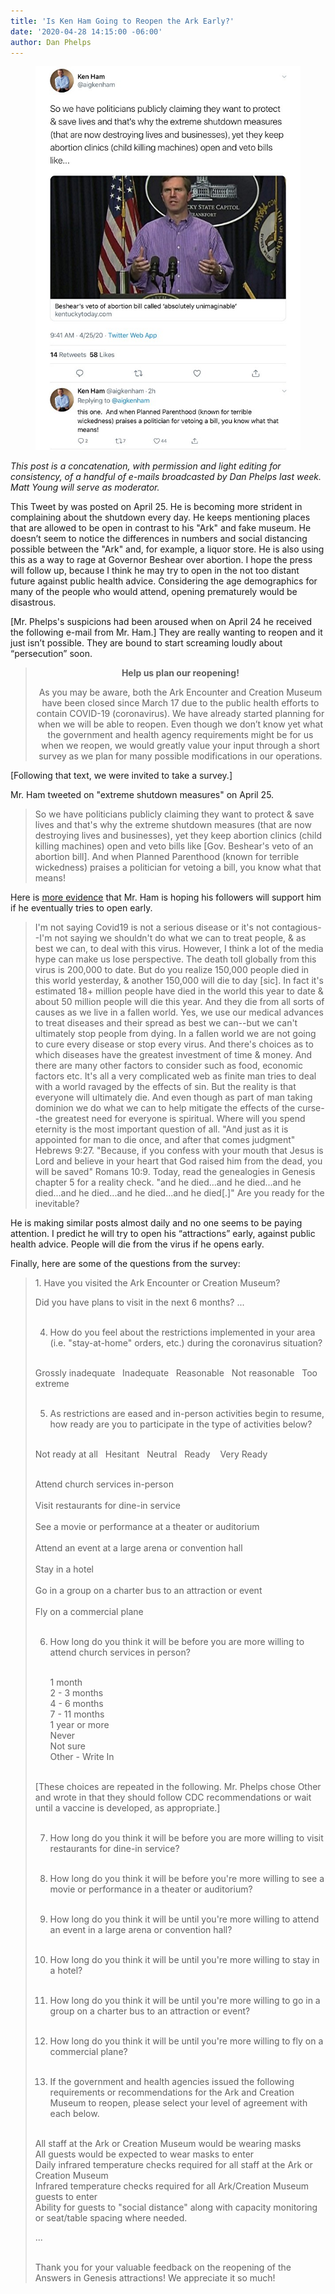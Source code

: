 ```yaml
---
title: 'Is Ken Ham Going to Reopen the Ark Early?'
date: '2020-04-28 14:15:00 -06:00'
author: Dan Phelps
---
```


<figure>
<img src="/uploads/2020/Ham_Tweet.jpg" alt="Mr. Ham's Tweet"/>
<figcaption>
</figcaption>
</figure>

*This post is a concatenation, with permission and light editing for consistency, of a handful of e-mails broadcasted by Dan Phelps last week. Matt Young will serve as moderator.*

This Tweet by  was posted on April 25. He is becoming more strident in complaining about the shutdown every day. He keeps mentioning places that are allowed to be open in contrast to his "Ark" and fake museum. He doesn’t seem to notice the differences in numbers and social distancing possible between the "Ark" and, for example, a liquor store. He is also using this as a way to rage at Governor Beshear over abortion. I hope the press will follow up, because I think he may try to open in the not too distant future against public health advice. Considering the age demographics for many of the people who would attend, opening prematurely would be disastrous.

[Mr. Phelps's suspicions had been aroused when on April 24 he received the following e-mail from Mr. Ham.] They are really wanting to reopen and it just isn’t possible. They are bound to start screaming loudly about “persecution” soon. 

<blockquote><div align="center"><strong>Help us plan our reopening!</strong>

As you may be aware, both the Ark Encounter and Creation Museum have been closed since March 17 due to the public health efforts to contain COVID-19 (coronavirus). We have already started planning for when we will be able to reopen. Even though we don’t know yet what the government and health agency requirements might be for us when we reopen, we would greatly value your input through a short survey as we plan for many possible modifications in our operations. </div></blockquote>

<!--more-->

[Following that text, we were invited to take a survey.]

Mr. Ham tweeted on "extreme shutdown measures" on April 25.
>So we have politicians publicly claiming they want to protect & save lives and that's why the extreme shutdown measures (that are now destroying lives and businesses), yet they keep abortion clinics (child killing machines) open and veto bills like [Gov. Beshear's veto of an abortion bill].  And when Planned Parenthood (known for terrible wickedness) praises a politician for vetoing a bill, you know what that means!

Here is [more evidence](https://twitter.com/aigkenham/status/1254376760831102977) that Mr. Ham is hoping his followers will support him if he eventually tries to open early.

>I'm not saying Covid19 is not a serious disease or it's not contagious--I'm not saying we shouldn't do what we can to treat people, & as best we can, to deal with this virus.  However, I think a lot of the media hype can make us lose perspective. The death toll globally from this virus is 200,000 to date. But do you realize 150,000 people died in this world yesterday, & another 150,000 will die to day [sic].  In fact it's estimated 18+ million people have died in the world this year to date & about 50 million people will die this year. And they die from all sorts of causes as we live in a fallen world.  Yes, we use our medical advances to treat diseases and their spread as best we can--but we can't ultimately stop people from dying.  In a fallen world we are not going to cure every disease or stop every virus.  And there's choices as to which diseases have the greatest investment of time & money. And there are many other factors to consider such as food, economic factors etc.  It's all a very complicated web as finite man tries to deal with a world ravaged by the effects of sin.  But the reality is that everyone will ultimately die.  And even though as part of man taking dominion we do what we can to help mitigate the effects of the curse--the greatest need for everyone is spiritual.  Where will you spend eternity is the most important question of all.  "And just as it is appointed for man to die once, and after that comes judgment" Hebrews 9:27.  "Because, if you confess with your mouth that Jesus is Lord and believe in your heart that God raised him from the dead, you will be saved" Romans 10:9.  Today, read the genealogies in Genesis chapter 5 for a reality check. "and he died...and he died...and he died...and he died...and he died...and he died[.]"  Are you ready for the inevitable?

‬He is making similar posts almost daily and no one seems to be paying attention. I predict he will try to open his “attractions” early, against public health advice. People will die from the virus if he opens early.

Finally, here are some of the questions from the survey:

<blockquote>1. Have you visited the Ark Encounter or Creation Museum?<br/>

Did you have plans to visit in the next 6 months? ...<br/><br/>

4. How do you feel about the restrictions implemented in your area (i.e. "stay-at-home" orders, etc.) during the coronavirus situation?<br/><br/>

Grossly inadequate	&nbsp;&nbsp;Inadequate&nbsp;&nbsp;	Reasonable&nbsp;&nbsp;	Not reasonable&nbsp;&nbsp;	Too extreme<br/><br/>

5. As restrictions are eased and in-person activities begin to resume, how ready are you to participate in the type of activities below?<br/><br/>

Not ready at all	&nbsp;&nbsp;Hesitant&nbsp;&nbsp;	Neutral&nbsp;&nbsp;	Ready	&nbsp;&nbsp;  Very Ready<br/><br/>

Attend church services in-person<br/>					
Visit restaurants for dine-in service	<br/>			
See a movie or performance at a theater or auditorium<br/>			
Attend an event at a large arena or convention hall<br/>					
Stay in a hotel<br/>					
Go in a group on a charter bus to an attraction or event<br/>			
Fly on a commercial plane<br/><br/>
					
6. How long do you think it will be before you are more willing to attend church services in person?<br/><br/>

   1 month<br/>
    2 - 3 months<br/>
    4 - 6 months<br/>
    7 - 11 months<br/>
    1 year or more<br/>
    Never<br/>
    Not sure<br/>
    Other - Write In<br/><br/>
    
[These choices are repeated in the following. Mr. Phelps chose Other and wrote in that they should follow CDC recommendations or wait until a vaccine is developed, as appropriate.]<br/><br/>

7. How long do you think it will be before you are more willing to visit restaurants for dine-in service?<br/><br/>

8. How long do you think it will be before you're more willing to see a movie or performance in a theater or auditorium?<br/><br/>

9. How long do you think it will be until you're more willing to attend an event in a large arena or convention hall?<br/><br/>

10. How long do you think it will be until you're more willing to stay in a hotel?<br/><br/>

11. How long do you think it will be until you're more willing to go in a group on a charter bus to an attraction or event?<br/><br/>

12. How long do you think it will be until you're more willing to fly on a commercial plane?<br/><br/>

13. If the government and health agencies issued the following requirements or recommendations for the Ark and Creation Museum to reopen, please select your level of agreement with each below.<br/><br/>

All staff at the Ark or Creation Museum would be wearing masks<br/>
All guests would be expected to wear masks to enter	<br/>
Daily infrared temperature checks required for all staff at the Ark or Creation Museum<br/>	
Infrared temperature checks required for all Ark/Creation Museum guests to enter	<br/>
Ability for guests to "social distance" along with capacity monitoring or seat/table spacing where needed.<br/>

...<br/><br/>

Thank you for your valuable feedback on the reopening of the Answers in Genesis attractions! We appreciate it so much!</blockquote>
